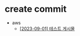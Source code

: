 # create commit
- aws
	- [[2023-09-01] 테스트 게시물](https://github.com/kimbongjune/test-ssss/blob/main/aws%2F2023-09-01_%ED%85%8C%EC%8A%A4%ED%8A%B8%20%EA%B2%8C%EC%8B%9C%EB%AC%BC.md)

